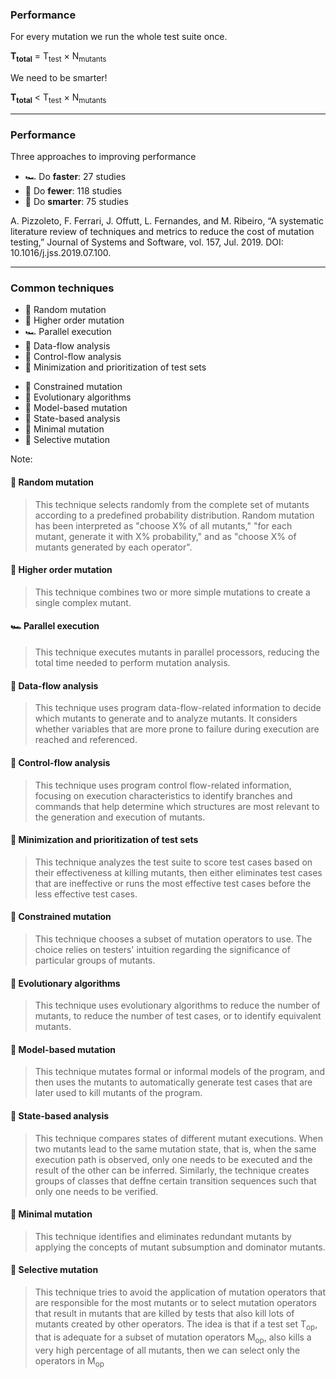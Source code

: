 <!-- .slide: data-auto-animate -->

### Performance

For every mutation we run the whole test suite once.
<!-- .element: class="fragment semi-fade-out" data-fragment-index="1" -->

**T<sub>total</sub>** = T<sub>test</sub> &times; N<sub>mutants</sub>
<!-- .element class="fragment semi-fade-out" data-fragment-index="1" style="text-align: center" -->

We need to be smarter!
<!-- .element class="fragment" data-fragment-index="1" -->

**T<sub>total</sub>** < T<sub>test</sub> &times; N<sub>mutants</sub>
<!-- .element class="fragment" data-fragment-index="1" style="text-align: center" -->

---

<!-- .slide: data-auto-animate -->

### Performance

Three approaches to improving performance

* 🏎️ Do **faster**<span class="fragment" data-fragment-index="1">: 27 studies</span>
* 🦥 Do **fewer**<span class="fragment" data-fragment-index="1">: 118 studies</span>
* 🧐 Do **smarter**<span class="fragment" data-fragment-index="1">: 75 studies</span>

A. Pizzoleto, F. Ferrari, J. Offutt, L. Fernandes, and M. Ribeiro, “A systematic literature
review of techniques and metrics to reduce the cost of mutation testing,” Journal of Systems
and Software, vol. 157, Jul. 2019. DOI: 10.1016/j.jss.2019.07.100.

<!-- .element class="kc-smallest" -->

---

### Common techniques

<div class="kc-columns kc-gap5">

<div>

- 🦥 Random mutation
- 🧐 Higher order mutation
- 🏎️ Parallel execution
- 🦥 Data-flow analysis
- 🦥 Control-flow analysis
- 🧐 Minimization and prioritization of test sets

</div>
<div>

- 🦥 Constrained mutation
- 🧐 Evolutionary algorithms
- 🧐 Model-based mutation
- 🧐 State-based analysis
- 🦥 Minimal mutation
- 🦥 Selective mutation

</div>
</div>

Note:
#### 🦥 Random mutation

> This technique selects randomly from the complete set of mutants according to a predefined probability distribution.
> Random mutation has been interpreted as "choose X% of all mutants," "for each mutant, generate it with X% probability," and as "choose X% of mutants generated by each operator".

#### 🧐 Higher order mutation

> This technique combines two or more simple mutations to create a single complex mutant.

#### 🏎️ Parallel execution

> This technique executes mutants in parallel processors, reducing the total time needed to perform mutation analysis.

#### 🦥 Data-flow analysis

> This technique uses program data-flow-related information to decide which mutants to generate and to analyze mutants.
> It considers whether variables that are more prone to failure during execution are reached and referenced.

#### 🦥 Control-flow analysis

> This technique uses program control flow-related information, focusing on execution characteristics to identify branches and commands that help determine which structures are most relevant to the generation and execution of mutants.

#### 🧐 Minimization and prioritization of test sets

> This technique analyzes the test suite to score test cases based on their effectiveness at killing mutants, then either eliminates test cases that are ineffective or runs the most effective test cases before the less effective test cases.

#### 🦥 Constrained mutation

> This technique chooses a subset of mutation operators to use.
> The choice relies on testers' intuition regarding the significance of particular groups of mutants.

#### 🧐 Evolutionary algorithms

> This technique uses evolutionary algorithms to reduce the number of mutants, to reduce the number of test cases, or to identify equivalent mutants.

#### 🧐 Model-based mutation

> This technique mutates formal or informal models of the program, and then uses the mutants to automatically generate test cases that are later used to kill mutants of the program.

#### 🧐 State-based analysis

> This technique compares states of different mutant executions.
> When two mutants lead to the same mutation state, that is, when the same execution path is observed, only one needs to be executed and the result of the other can be inferred.
> Similarly, the technique creates groups of classes that deffne certain transition sequences such that only one needs to be verified.

#### 🦥 Minimal mutation

> This technique identifies and eliminates redundant mutants by applying the concepts of mutant subsumption and dominator mutants.

#### 🦥 Selective mutation

> This technique tries to avoid the application of mutation operators that are responsible for the most mutants or to select mutation operators that result in mutants that are killed by tests that also kill lots of mutants created by other operators.
> The idea is that if a test set T<sub>op</sub>, that is adequate for a subset of mutation operators M<sub>op</sub>, also kills a very high percentage of all mutants, then we can select only the operators in M<sub>op</sub>
